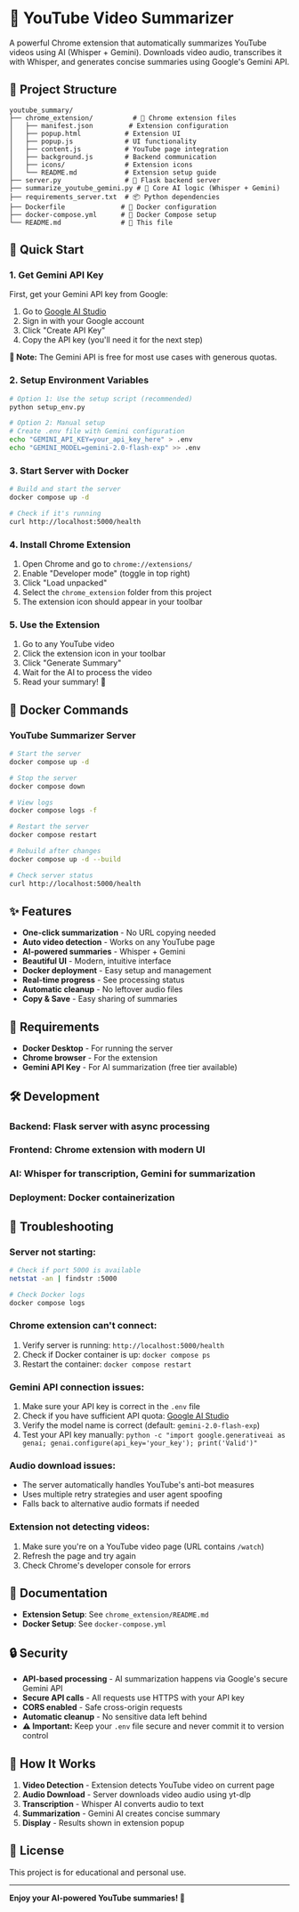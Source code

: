 # 🎥 YouTube Video Summarizer

A powerful Chrome extension that automatically summarizes YouTube videos using AI (Whisper + Gemini). Downloads video audio, transcribes it with Whisper, and generates concise summaries using Google's Gemini API.

## 📁 Project Structure

```
youtube_summary/
├── chrome_extension/          # 🎯 Chrome extension files
│   ├── manifest.json         # Extension configuration
│   ├── popup.html           # Extension UI
│   ├── popup.js             # UI functionality
│   ├── content.js           # YouTube page integration
│   ├── background.js        # Backend communication
│   ├── icons/               # Extension icons
│   └── README.md            # Extension setup guide
├── server.py                # 🚀 Flask backend server
├── summarize_youtube_gemini.py # 🤖 Core AI logic (Whisper + Gemini)
├── requirements_server.txt  # 📦 Python dependencies
├── Dockerfile              # 🐳 Docker configuration
├── docker-compose.yml      # 🐳 Docker Compose setup
└── README.md               # 📖 This file
```

## 🚀 Quick Start

### 1. Get Gemini API Key

First, get your Gemini API key from Google:

1. Go to [Google AI Studio](https://makersuite.google.com/app/apikey)
2. Sign in with your Google account
3. Click "Create API Key"
4. Copy the API key (you'll need it for the next step)

**📝 Note:** The Gemini API is free for most use cases with generous quotas.

### 2. Setup Environment Variables
```bash
# Option 1: Use the setup script (recommended)
python setup_env.py

# Option 2: Manual setup
# Create .env file with Gemini configuration
echo "GEMINI_API_KEY=your_api_key_here" > .env
echo "GEMINI_MODEL=gemini-2.0-flash-exp" >> .env
```

### 3. Start Server with Docker
```bash
# Build and start the server
docker compose up -d

# Check if it's running
curl http://localhost:5000/health
```



### 4. Install Chrome Extension
1. Open Chrome and go to `chrome://extensions/`
2. Enable "Developer mode" (toggle in top right)
3. Click "Load unpacked"
4. Select the `chrome_extension` folder from this project
5. The extension icon should appear in your toolbar

### 5. Use the Extension
1. Go to any YouTube video
2. Click the extension icon in your toolbar
3. Click "Generate Summary"
4. Wait for the AI to process the video
5. Read your summary! 🎉

## 🐳 Docker Commands

### YouTube Summarizer Server
```bash
# Start the server
docker compose up -d

# Stop the server
docker compose down

# View logs
docker compose logs -f

# Restart the server
docker compose restart

# Rebuild after changes
docker compose up -d --build

# Check server status
curl http://localhost:5000/health
```



## ✨ Features

- **One-click summarization** - No URL copying needed
- **Auto video detection** - Works on any YouTube page
- **AI-powered summaries** - Whisper + Gemini
- **Beautiful UI** - Modern, intuitive interface
- **Docker deployment** - Easy setup and management
- **Real-time progress** - See processing status
- **Automatic cleanup** - No leftover audio files
- **Copy & Save** - Easy sharing of summaries

## 🔧 Requirements

- **Docker Desktop** - For running the server
- **Chrome browser** - For the extension
- **Gemini API Key** - For AI summarization (free tier available)

## 🛠️ Development

### **Backend:** Flask server with async processing
### **Frontend:** Chrome extension with modern UI
### **AI:** Whisper for transcription, Gemini for summarization
### **Deployment:** Docker containerization

## 🔧 Troubleshooting

### **Server not starting:**
```bash
# Check if port 5000 is available
netstat -an | findstr :5000

# Check Docker logs
docker compose logs
```

### **Chrome extension can't connect:**
1. Verify server is running: `http://localhost:5000/health`
2. Check if Docker container is up: `docker compose ps`
3. Restart the container: `docker compose restart`

### **Gemini API connection issues:**
1. Make sure your API key is correct in the `.env` file
2. Check if you have sufficient API quota: [Google AI Studio](https://makersuite.google.com/app/apikey)
3. Verify the model name is correct (default: `gemini-2.0-flash-exp`)
4. Test your API key manually: `python -c "import google.generativeai as genai; genai.configure(api_key='your_key'); print('Valid')"`

### **Audio download issues:**
- The server automatically handles YouTube's anti-bot measures
- Uses multiple retry strategies and user agent spoofing
- Falls back to alternative audio formats if needed

### **Extension not detecting videos:**
1. Make sure you're on a YouTube video page (URL contains `/watch`)
2. Refresh the page and try again
3. Check Chrome's developer console for errors

## 📖 Documentation

- **Extension Setup**: See `chrome_extension/README.md`
- **Docker Setup**: See `docker-compose.yml`

## 🔒 Security

- **API-based processing** - AI summarization happens via Google's secure Gemini API
- **Secure API calls** - All requests use HTTPS with your API key
- **CORS enabled** - Safe cross-origin requests
- **Automatic cleanup** - No sensitive data left behind
- **⚠️ Important:** Keep your `.env` file secure and never commit it to version control

## 🎯 How It Works

1. **Video Detection** - Extension detects YouTube video on current page
2. **Audio Download** - Server downloads video audio using yt-dlp
3. **Transcription** - Whisper AI converts audio to text
4. **Summarization** - Gemini AI creates concise summary
5. **Display** - Results shown in extension popup

## 📝 License

This project is for educational and personal use.

---

**Enjoy your AI-powered YouTube summaries! 🎉**
